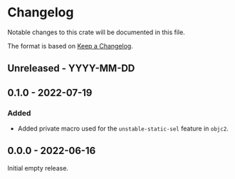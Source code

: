 # Changelog

Notable changes to this crate will be documented in this file.

The format is based on [Keep a Changelog](https://keepachangelog.com/en/1.0.0/).

## Unreleased - YYYY-MM-DD


## 0.1.0 - 2022-07-19

### Added
* Added private macro used for the `unstable-static-sel` feature in `objc2`.


## 0.0.0 - 2022-06-16

Initial empty release.
